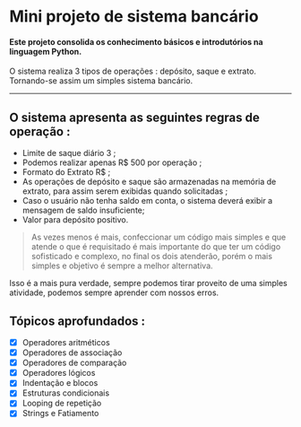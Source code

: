 # Mini projeto de sistema bancário

#### Este projeto consolida os conhecimento básicos e introdutórios na linguagem Python.
O sistema realiza 3 tipos de operações : depósito, saque e extrato. Tornando-se assim um simples sistema bancário.

----------------

## O sistema apresenta as seguintes regras de operação :
- Limite de saque diário 3 ;
- Podemos realizar apenas R$ 500 por operação ;
- Formato do Extrato R$ ;
- As operações de depósito e saque são armazenadas na memória de extrato, para assim serem exibidas quando solicitadas ;
- Caso o usuário não tenha saldo em conta, o sistema deverá exibir a mensagem de saldo insuficiente;
- Valor para depósito positivo.

> As vezes menos é mais, confeccionar um código mais simples e que atende o que é requisitado é mais importante do que ter um código sofisticado e complexo, no final os dois atenderão, porém o mais simples e objetivo é sempre a melhor alternativa.
> 
 Isso é a mais pura verdade, sempre podemos tirar proveito de uma simples atividade, podemos sempre aprender com nossos erros.

## Tópicos aprofundados :
- [x] Operadores aritméticos
- [x] Operadores de associação
- [x] Operadores de comparação
- [x] Operadores lógicos
- [x] Indentação e blocos
- [x] Estruturas condicionais
- [x] Looping de repetição
- [x] Strings e Fatiamento
